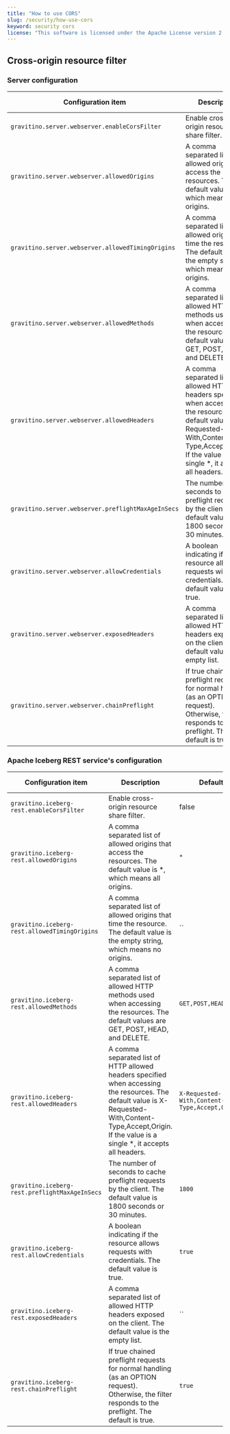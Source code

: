 ```yaml
---
title: "How to use CORS"
slug: /security/how-use-cors
keyword: security cors
license: "This software is licensed under the Apache License version 2."
---
```


## Cross-origin resource filter

### Server configuration

| Configuration item                                 | Description                                                                                                                                                                                                                            | Default value                                 | Required | Since version |
|----------------------------------------------------|----------------------------------------------------------------------------------------------------------------------------------------------------------------------------------------------------------------------------------------|-----------------------------------------------|----------|---------------|
| `gravitino.server.webserver.enableCorsFilter`      | Enable cross-origin resource share filter.                                                                                                                                                                                             | false                                         | No       | 0.4.0         |
| `gravitino.server.webserver.allowedOrigins`        | A comma separated list of allowed origins to access the resources. The default value is *, which means all origins.                                                                                                                    | `*`                                           | No       | 0.4.0         |
| `gravitino.server.webserver.allowedTimingOrigins`  | A comma separated list of allowed origins to time the resource. The default value is the empty string, which means no origins.                                                                                                         | ``                                            | No       | 0.4.0         |
| `gravitino.server.webserver.allowedMethods`        | A comma separated list of allowed HTTP methods used when accessing the resources. The default values are GET, POST, HEAD, and DELETE.                                                                                                  | `GET,POST,HEAD,DELETE,PUT`                    | No       | 0.4.0         |
| `gravitino.server.webserver.allowedHeaders`        | A comma separated list of allowed HTTP headers specified when accessing the resources. The default value is X-Requested-With,Content-Type,Accept,Origin. If the value is a single *, it accepts all headers.                           | `X-Requested-With,Content-Type,Accept,Origin` | No       | 0.4.0         |
| `gravitino.server.webserver.preflightMaxAgeInSecs` | The number of seconds to cache preflight requests by the client. The default value is 1800 seconds or 30 minutes.                                                                                                                      | `1800`                                        | No       | 0.4.0         |
| `gravitino.server.webserver.allowCredentials`      | A boolean indicating if the resource allows requests with credentials. The default value is true.                                                                                                                                      | `true`                                        | No       | 0.4.0         |
| `gravitino.server.webserver.exposedHeaders`        | A comma separated list of allowed HTTP headers exposed on the client. The default value is the empty list.                                                                                                                             | ``                                            | No       | 0.4.0         |
| `gravitino.server.webserver.chainPreflight`        | If true chained preflight requests for normal handling (as an OPTION request). Otherwise, the filter responds to the preflight. The default is true.                                                                                   | `true`                                        | No       | 0.4.0         |

### Apache Iceberg REST service's configuration

| Configuration item                             | Description                                                                                                                                                                                                  | Default value                                 | Required | Since version |
|------------------------------------------------|--------------------------------------------------------------------------------------------------------------------------------------------------------------------------------------------------------------|-----------------------------------------------|----------|---------------|
| `gravitino.iceberg-rest.enableCorsFilter`      | Enable cross-origin resource share filter.                                                                                                                                                                   | false                                         | No       | 0.4.0         |
| `gravitino.iceberg-rest.allowedOrigins`        | A comma separated list of allowed origins that access the resources. The default value is *, which means all origins.                                                                                        | `*`                                           | No       | 0.4.0         |
| `gravitino.iceberg-rest.allowedTimingOrigins`  | A comma separated list of allowed origins that time the resource. The default value is the empty string, which means no origins.                                                                             | ``                                            | No       | 0.4.0         |
| `gravitino.iceberg-rest.allowedMethods`        | A comma separated list of allowed HTTP methods used when accessing the resources. The default values are GET, POST, HEAD, and DELETE.                                                                        | `GET,POST,HEAD,DELETE,PUT`                    | No       | 0.4.0         |
| `gravitino.iceberg-rest.allowedHeaders`        | A comma separated list of HTTP allowed headers specified when accessing the resources. The default value is X-Requested-With,Content-Type,Accept,Origin. If the value is a single *, it accepts all headers. | `X-Requested-With,Content-Type,Accept,Origin` | No       | 0.4.0         |
| `gravitino.iceberg-rest.preflightMaxAgeInSecs` | The number of seconds to cache preflight requests by the client. The default value is 1800 seconds or 30 minutes.                                                                                            | `1800`                                        | No       | 0.4.0         |
| `gravitino.iceberg-rest.allowCredentials`      | A boolean indicating if the resource allows requests with credentials. The default value is true.                                                                                                            | `true`                                        | No       | 0.4.0         |
| `gravitino.iceberg-rest.exposedHeaders`        | A comma separated list of allowed HTTP headers exposed on the client. The default value is the empty list.                                                                                                   | ``                                            | No       | 0.4.0         |
| `gravitino.iceberg-rest.chainPreflight`        | If true chained preflight requests for normal handling (as an OPTION request). Otherwise, the filter responds to the preflight. The default is true.                                                         | `true`                                        | No       | 0.4.0         |
